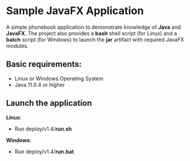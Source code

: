 # Sample JavaFX Application
A simple phonebook application to demonstrate knowledge of **Java** and __JavaFX__. The project also provides a __bash__ shell script (for Linux) and a __batch__ script (for Windows) to launch the __jar__ artifact with required JavaFX modules.

## Basic requirements:
* Linux or Windows Operating System
* Java 11.0.4 or higher

## Launch the application
**Linux**:
* Run deploy/v1.4/**run.sh**   

**Windows**:
* Run deploy/v1.4/**run.bat**   